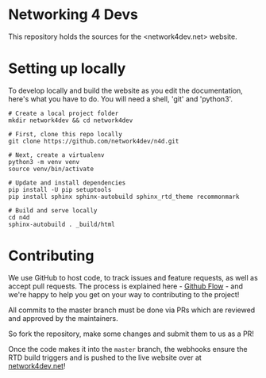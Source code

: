 # Networking 4 Devs

This repository holds the sources for the <network4dev.net> website.

# Setting up locally

To develop locally and build the website as you edit the documentation, here's what you have to do. You will need a shell, 'git' and 'python3'.

```
# Create a local project folder
mkdir network4dev && cd network4dev

# First, clone this repo locally
git clone https://github.com/network4dev/n4d.git

# Next, create a virtualenv
python3 -m venv venv
source venv/bin/activate

# Update and install dependencies
pip install -U pip setuptools
pip install sphinx sphinx-autobuild sphinx_rtd_theme recommonmark

# Build and serve locally
cd n4d
sphinx-autobuild . _build/html 
```

# Contributing

We use GitHub to host code, to track issues and feature requests, as well as accept pull requests. The process is explained here - [Github Flow](https://guides.github.com/introduction/flow/index.html) - and we're happy to help you get on your way to contributing to the project!

All commits to the master branch must be done via PRs which are reviewed and approved by the maintainers.

So fork the repository, make some changes and submit them to us as a PR!

Once the code makes it into the `master` branch, the webhooks ensure the RTD build triggers and is pushed to the live website over at [network4dev.net](https://network4dev.net)!
